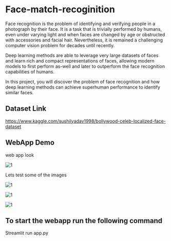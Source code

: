 # Face-match-recoginition

Face recognition is the problem of identifying and verifying people in a photograph by their face. It is a task that is trivially performed by humans, even under varying light and when faces are changed by age or obstructed with accessories and facial hair. Nevertheless, it is remained a challenging computer vision problem for decades until recently.

Deep learning methods are able to leverage very large datasets of faces and learn rich and compact representations of faces, allowing modern models to first perform as-well and later to outperform the face recognition capabilities of humans.

In this project, you will discover the problem of face recognition and how deep learning methods can achieve superhuman performance to identify similar faces.

## Dataset Link
https://www.kaggle.com/sushilyadav1998/bollywood-celeb-localized-face-dataset

## WebApp Demo

web app look

![1](https://user-images.githubusercontent.com/84785447/145554087-896db803-a67d-42f7-9b12-c358edd71a5c.png)

Lets test some of the images

![1](https://user-images.githubusercontent.com/84785447/145554434-5041e3fc-cd38-4c2b-bee3-313d3a061c86.png)


![1](https://user-images.githubusercontent.com/84785447/145556008-a9eaec78-07fc-4e0e-a932-6a8434af8210.png)


![1](https://user-images.githubusercontent.com/84785447/145556787-f9697ba5-7600-47f7-9b4c-2302807a433b.png)


## To start the webapp run the following command

Streamlit run app.py




